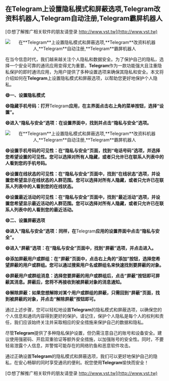 ## **在**Telegram**上设置隐私模式和屏蔽选项,**Telegram**改资料机器人,**Telegram**自动注册,**Telegram**霸屏机器人**

[😍想了解推广相关软件的朋友请登录 http://www.vst.tw](http://www.vst.tw)

 <center><img src="https://vst.tw/MP4/tuiguang/png/6.png" alt="在**Telegram**上设置隐私模式和屏蔽选项,**Telegram**改资料机器人,**Telegram**自动注册,**Telegram**霸屏机器人"></center>

在当今信息时代，我们越来越关注个人隐私和数据安全。为了保护自己的隐私，选择一个安全可靠的通讯应用变得尤为重要。**Telegram**作为一款功能强大且注重隐私保护的即时通讯应用，为用户提供了多种设置选项来确保其隐私和安全。本文将介绍如何在**Telegram**上设置隐私模式和屏蔽选项，以帮助您更好地保护个人隐私。

**😄一、设置隐私模式**

**😄隐藏手机号码：打开**Telegram**应用，在主界面点击右上角的菜单按钮，选择“设置”。**

**😄进入“隐私与安全”选项：在设置界面中，找到并点击“隐私与安全”选项。**

 <center><img src="https://vst.tw/MP4/tuiguang/png/5.png" alt="在**Telegram**上设置隐私模式和屏蔽选项,**Telegram**改资料机器人,**Telegram**自动注册,**Telegram**霸屏机器人"></center>

**😄设置手机号码的可见性：在“隐私与安全”页面，找到“电话号码”选项，并选择您希望设置的可见性。您可以选择对所有人隐藏，或者只允许已在联系人列表中的人看到您的手机号码。**

**😄设置在线状态的可见性：在“隐私与安全”页面中，找到“在线状态”选项，并设置您希望显示在线状态的人群范围。您可以选择对所有人隐藏，或者只允许已在联系人列表中的人看到您的在线状态。**

**😄设置最近活动的可见性：在“隐私与安全”页面中，找到“最近活动”选项，并设置您希望显示最近活动的人群范围。您可以选择对所有人隐藏，或者只允许已在联系人列表中的人看到您的最近活动。**

**😄二、设置屏蔽选项**

**😄进入“隐私与安全”选项：同样，在**Telegram**应用的设置界面中点击“隐私与安全”。**

**😄进入“屏蔽”选项：在“隐私与安全”页面中，找到“屏蔽”选项，并点击进入。**

**😄添加屏蔽用户或群组：在“屏蔽”页面中，点击右上角的“添加”按钮，选择您希望屏蔽的用户或群组。您可以通过搜索用户名或群组名来快速找到要屏蔽的对象。**

**😄屏蔽用户或群组消息：选择您要屏蔽的用户或群组后，点击“屏蔽”按钮即可屏蔽其消息。屏蔽后，您将不再接收到被屏蔽对象的消息通知。**

**😄解除屏蔽：如果您想解除对某个用户或群组的屏蔽，只需回到“屏蔽”页面，找到被屏蔽的对象，并点击“解除屏蔽”按钮即可。**

通过上述步骤，您可以轻松地设置**Telegram**的隐私模式和屏蔽选项，以确保您的个人信息和通讯内容得到更好的保护。请记住，保护个人隐私是每个人的权利和责任，我们应该始终关注并采取相应的安全措施来保护自己的数据和隐私。

尽管**Telegram**提供了多种隐私保护设置，但仍需注意自己的账号和设备安全。建议使用强密码、开启双重验证等额外安全措施，以加强账号的安全性。同时，不要轻易泄露个人信息，并警惕可能存在的网络钓鱼和恶意软件攻击。

通过正确设置**Telegram**的隐私模式和屏蔽选项，我们可以更好地保护自己的隐私，在安心畅聊的同时享受通讯的便利。祝您使用**Telegram**愉快而安全！

[😍想了解推广相关软件的朋友请登录 http://www.vst.tw](http://www.vst.tw)




